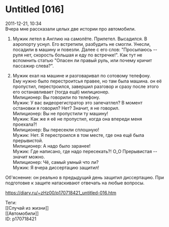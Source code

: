 Untitled [016]
===============

   
 2011-12-21, 10:34   
  Вчера мне рассказали целых две истории про автомобили.   
   
 1. Мужик летел в   Англию   на самолёте. Прилетел. Высадился. В аэропорту уснул. Его встретили, разбудить не смогли. Унесли, посадили в машину и повезли. Далее с его слов: "Просыпаюсь -- руля нет, скорость большая и еду по встречке!". Как тут не вспомнить статью "Опасен ли правый руль, или почему кричит пассажир слева?".   
   
 2. Мужик ехал на машине и разговаривал по сотовому телефону.   
 Ему нужно было перестроитсья правее, но там была машина. он её пропустил, перестроился, завершил разговор и сразу после этого его останавливает (тогда ещё) милиционер.   
 Милиционер: Вы говорили по телефону.   
 Мужик: У вас видеорегистратор это запечатлел? В момент остановки я говорил? Нет? Значит, я не говорил.   
 Милиционер: Вы не пропустили ту машину!   
 Мужик: Как же я её не пропустил, когда она впереди меня проехала?!   
 Милиционер: Вы пересекли сплошную!   
 Мужик: Нет. Я перестроился в том месте, где она ещё была прерывистой.   
 Милиционер: А надо было заранее!   
 Мужик: Где написано, где надо пересекать?! О\_О Прерывистая -- значит можно.   
 Милиционер: Чё, самый умный что ли?   
 Мужик: Я вчера диссертацию защитил!   
   
 Об'яснение: он реально в предыдущий день защитил диссертацию. При подготовке к защите натаскивают отвечать на любые вопросы.   
    
 <https://diary.ru/~zHz00/p170718421_untitled-016.htm>   
   
 Теги:   
 [[Случай из жизни]]   
 [[Автомобили]]   
 ID: p170718421